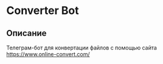 # Converter Bot

## Описание
Телеграм-бот для конвертации файлов с помощью сайта https://www.online-convert.com/

